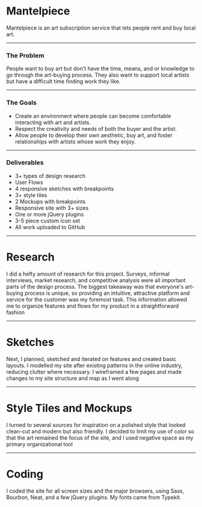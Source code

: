 # Mantelpiece
Mantelpiece is an art subscription service that lets people rent and buy local art. 
___
### The Problem
People want to buy art but don't have the time, means, and or knowledge to go through the art-buying process. They also want to support local artists but have a difficult time finding work they like. 
___

### The Goals

- Create an environment where people can become comfortable interacting with art and artists. 
- Respect the creativity and needs of both the buyer and the artist.
- Allow people to develop their own aesthetic, buy art, and foster relationships with artists whose work they enjoy.
___
### Deliverables
- 3+ types of design research
- User Flows
- 4 responsive sketches with breakpoints
- 3+ style tiles
- 2 Mockups with breakpoints
- Responsive site with 3+ sizes
- One or more jQuery plugins
- 3-5 piece custom icon set
- All work uploaded to GitHub
___
# Research
I did a hefty amount of research for this project. Surveys, informal interviews, market research, and competitive analysis were all important parts of the design process. The biggest takeaway was that everyone's art-buying process is unique, so providing an intuitive, attractive platform and service for the customer was my foremost task. This information allowed me to organize features and flows for my product in a straightforward fashion
___
# Sketches
Next, I planned, sketched and iterated on features and created basic layouts. I modelled my site after existing patterns in the online industry, reducing clutter where necessary. I wireframed a few pages and made changes to my site structure and map as I went along
___
# Style Tiles and Mockups 
I turned to several sources for inspiration on a polished style that looked clean-cut and modern but also friendly. I decided to limit my use of color so that the art remained the focus of the site, and I used negative space as my primary organizational tool
___
# Coding
I coded the site for all screen sizes and the major browsers, using Sass, Bourbon, Neat, and a few jQuery plugins. My fonts came from Typekit.
